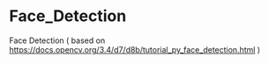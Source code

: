 # Face_Detection
Face Detection ( based on https://docs.opencv.org/3.4/d7/d8b/tutorial_py_face_detection.html )
